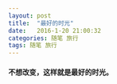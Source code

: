 ```yaml
---
layout: post
title:  "最好的时光"
date:   2016-1-20 21:00:32
categories: 随笔 旅行
tags: 随笔 旅行
---
```


#### 不想改变，这样就是最好的时光。
